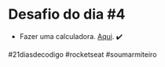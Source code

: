# Desafio do dia #4

+ Fazer uma calculadora.  <a href="https://lucyanovidio.github.io/desafio-21-dias-codigo-rocketseat/dia-4" target="_blank">Aqui</a>. ✔️

#21diasdecodigo #rocketseat #soumarmiteiro
